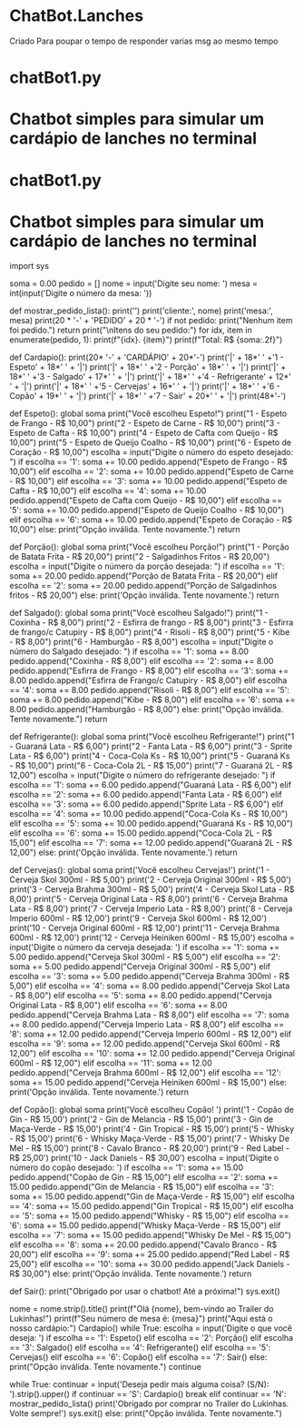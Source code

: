 # ChatBot.Lanches
Criado Para poupar o tempo de responder varias msg ao mesmo tempo
# chatBot1.py
# Chatbot simples para simular um cardápio de lanches no terminal
# chatBot1.py
# Chatbot simples para simular um cardápio de lanches no terminal
import sys

soma = 0.00
pedido = []
nome = input('Digite seu nome: ')
mesa = int(input('Digite o número da mesa: '))


def mostrar_pedido_lista():
    print('')
    print('cliente:', nome)
    print('mesa:', mesa)
    print(20 * '-' + 'PEDIDO' + 20 * '-')
    if not pedido:
        print("Nenhum item foi pedido.")
        return
    print("\nItens do seu pedido:")
    for idx, item in enumerate(pedido, 1):
        print(f"{idx}. {item}")
    print(f"Total: R$ {soma:.2f}")
    
def Cardapio():
    print(20* '-' + 'CARDÁPIO' + 20*'-')
    print('|' + 18*' ' +'1 - Espeto' + 18*' ' + '|')
    print('|' + 18*' ' +'2 - Porção' + 18*' ' + '|')
    print('|' + 18*' ' +'3 - Salgado' + 17*' ' + '|')
    print('|' + 18*' ' +'4 - Refrigerante' + 12*' ' + '|')
    print('|' + 18*' ' +'5 - Cervejas' + 16*' ' + '|')
    print('|' + 18*' ' +'6 - Copão' + 19*' ' + '|')
    print('|' + 18*' ' +'7 - Sair' + 20*' ' + '|')
    print(48*'-')

def Espeto():
    global soma
    print("Você escolheu Espeto!")
    print("1 - Espeto de Frango - R$ 10,00")
    print("2 - Espeto de Carne - R$ 10,00")
    print("3 - Espeto de Cafta - R$ 10,00")
    print("4 - Espeto de Cafta com Queijo - R$ 10,00")
    print("5 - Espeto de Queijo Coalho - R$ 10,00")
    print("6 - Espeto de Coração - R$ 10,00")
    escolha = input("Digite o número do espeto desejado:  ")
    if escolha == '1':
        soma += 10.00
        pedido.append("Espeto de Frango - R$ 10,00")
    elif escolha == '2':
        soma += 10.00
        pedido.append("Espeto de Carne - R$ 10,00")
    elif escolha == '3':
        soma += 10.00
        pedido.append("Espeto de Cafta - R$ 10,00")
    elif escolha == '4':
        soma += 10.00
        pedido.append("Espeto de Cafta com Queijo - R$ 10,00")
    elif escolha == '5':
        soma += 10.00
        pedido.append("Espeto de Queijo Coalho - R$ 10,00")
    elif escolha == '6':
        soma += 10.00
        pedido.append("Espeto de Coração - R$ 10,00")
    else:
        print("Opção inválida. Tente novamente.")
        return

def Porção():
    global soma
    print("Você escolheu Porção!")
    print("1 - Porção de Batata Frita - R$ 20,00")
    print("2 - Salgadinhos Fritos - R$ 20,00")
    escolha = input("Digite o número da porção desejada:  ")
    if escolha == '1':
        soma += 20.00
        pedido.append("Porção de Batata Frita - R$ 20,00")
    elif escolha == '2':
        soma += 20.00
        pedido.append("Porção de Salgadinhos fritos - R$ 20,00")
    else:
        print('Opção inválida. Tente novamente.')
        return

def Salgado():
    global soma
    print("Você escolheu Salgado!")
    print("1 - Coxinha - R$ 8,00")
    print("2 - Esfirra de frango - R$ 8,00")
    print("3 - Esfirra de frango/c Catupiry - R$ 8,00")
    print("4 - Risoli - R$ 8,00")
    print("5 - Kibe - R$ 8,00")
    print("6 - Hamburgão - R$ 8,00")
    escolha = input("Digite o número do Salgado desejado: ")
    if escolha == '1':
        soma += 8.00
        pedido.append("Coxinha - R$ 8,00")
    elif escolha == '2':
        soma += 8.00
        pedido.append("Esfirra de Frango - R$ 8,00")
    elif escolha == '3':
        soma += 8.00
        pedido.append("Esfirra de Frango/c Catupiry - R$ 8,00")
    elif escolha == '4':
        soma += 8.00
        pedido.append("Risoli - R$ 8,00")
    elif escolha == '5':
        soma += 8.00
        pedido.append("Kibe - R$ 8,00")
    elif escolha == '6':
        soma += 8.00
        pedido.append("Hamburgão - R$ 8,00")
    else:
        print("Opção inválida. Tente novamente.")
        return

def Refrigerante():
    global soma
    print("Você escolheu Refrigerante!")
    print("1 - Guaraná Lata - R$ 6,00")
    print("2 - Fanta Lata - R$ 6,00")
    print("3 - Sprite Lata - R$ 6,00")
    print("4 - Coca-Cola Ks - R$ 10,00")
    print("5 - Guaraná Ks - R$ 10,00")
    print("6 - Coca-Cola 2L - R$ 15,00")
    print("7 - Guaraná 2L - R$ 12,00")
    escolha = input("Digite o número do refrigerante desejado: ")
    if escolha == '1':
        soma += 6.00
        pedido.append("Guaraná Lata - R$ 6,00")
    elif escolha == '2':
        soma += 6.00
        pedido.append("Fanta Lata - R$ 6,00")
    elif escolha == '3':
        soma += 6.00
        pedido.append("Sprite Lata - R$ 6,00")
    elif escolha == '4':
        soma += 10.00
        pedido.append("Coca-Cola Ks - R$ 10,00")
    elif escolha == '5':
        soma += 10.00
        pedido.append("Guaraná Ks - R$ 10,00")
    elif escolha == '6':
        soma += 15.00
        pedido.append("Coca-Cola 2L - R$ 15,00")
    elif escolha == '7':
        soma += 12.00
        pedido.append("Guaraná 2L - R$ 12,00")
    else:
        print('Opção inválida. Tente novamente.')
        return

def Cervejas():
    global soma
    print('Você escolheu Cervejas!')
    print('1 - Cerveja Skol 300ml - R$ 5,00')
    print('2 - Cerveja Original 300ml - R$ 5,00')
    print('3 - Cerveja Brahma 300ml - R$ 5,00')
    print('4 - Cerveja Skol Lata - R$ 8,00')
    print('5 - Cerveja Original Lata - R$ 8,00')
    print('6 - Cerveja Brahma Lata - R$ 8,00')
    print('7 - Cerveja Imperio Lata - R$ 8,00')
    print('8 - Cerveja Imperio 600ml - R$ 12,00')
    print('9 - Cerveja Skol 600ml - R$ 12,00')
    print('10 - Cerveja Original 600ml - R$ 12,00')
    print('11 - Cerveja Brahma 600ml - R$ 12,00')
    print('12 - Cerveja Heiniken 600ml - R$ 15,00')
    escolha = input('Digite o número da cerveja desejada: ')
    if escolha == '1':
        soma += 5.00
        pedido.append("Cerveja Skol 300ml - R$ 5,00")
    elif escolha == '2':
        soma += 5.00
        pedido.append("Cerveja Original 300ml - R$ 5,00")
    elif escolha == '3':
        soma += 5.00
        pedido.append("Cerveja Brahma 300ml - R$ 5,00")
    elif escolha == '4':
        soma += 8.00
        pedido.append("Cerveja Skol Lata - R$ 8,00")
    elif escolha == '5':
        soma += 8.00
        pedido.append("Cerveja Original Lata - R$ 8,00")
    elif escolha == '6':
        soma += 8.00
        pedido.append("Cerveja Brahma Lata - R$ 8,00")
    elif escolha == '7':
        soma += 8.00
        pedido.append("Cerveja Imperio Lata - R$ 8,00")
    elif escolha == '8':
        soma += 12.00
        pedido.append("Cerveja Imperio 600ml - R$ 12,00")
    elif escolha == '9':
        soma += 12.00
        pedido.append("Cerveja Skol 600ml - R$ 12,00")
    elif escolha == '10':
        soma += 12.00
        pedido.append("Cerveja Original 600ml - R$ 12,00")
    elif escolha == '11':
        soma += 12.00
        pedido.append("Cerveja Brahma 600ml - R$ 12,00")
    elif escolha == '12':
        soma += 15.00
        pedido.append("Cerveja Heiniken 600ml - R$ 15,00")
    else:
        print('Opção inválida. Tente novamente.')
        return

def Copão():
    global soma
    print('Você escolheu Copão! ')
    print('1 - Copão de Gin - R$ 15,00')
    print('2 - Gin de Melancia - R$ 15,00')
    print('3 - Gin de Maça-Verde - R$ 15,00')
    print('4 - Gin Tropical - R$ 15,00')
    print('5 - Whisky - R$ 15,00')
    print('6 - Whisky Maça-Verde - R$ 15,00')
    print('7 - Whisky De Mel - R$ 15,00')
    print('8 - Cavalo Branco - R$ 20,00')
    print('9 - Red Label - R$ 25,00')
    print('10 - Jack Daniels - R$ 30,00')
    escolha = input('Digite o número do copão desejado: ')
    if escolha == '1':
        soma += 15.00
        pedido.append("Copão de Gin - R$ 15,00")
    elif escolha == '2':
        soma += 15.00
        pedido.append("Gin de Melancia - R$ 15,00")
    elif escolha == '3':
        soma += 15.00
        pedido.append("Gin de Maça-Verde - R$ 15,00")
    elif escolha == '4':
        soma += 15.00
        pedido.append("Gin Tropical - R$ 15,00")
    elif escolha == '5':
        soma += 15.00
        pedido.append("Whisky - R$ 15,00")
    elif escolha == '6':
        soma += 15.00
        pedido.append("Whisky Maça-Verde - R$ 15,00")
    elif escolha == '7':
        soma += 15.00
        pedido.append("Whisky De Mel - R$ 15,00")
    elif escolha == '8':
        soma += 20.00
        pedido.append("Cavalo Branco - R$ 20,00")
    elif escolha == '9':
        soma += 25.00
        pedido.append("Red Label - R$ 25,00")
    elif escolha == '10':
        soma += 30.00
        pedido.append("Jack Daniels - R$ 30,00")
    else:
        print('Opção inválida. Tente novamente.')
        return

def Sair():
    print("Obrigado por usar o chatbot! Até a próxima!")
    sys.exit()




nome = nome.strip().title()
print(f"Olá {nome}, bem-vindo ao Trailer do Lukinhas!")
print(f"Seu número de mesa é: {mesa}")
print("Aqui está o nosso cardápio:")
Cardapio()
while True:
    escolha = input('Digite o que você deseja: ')
    if escolha == '1':
        Espeto()
    elif escolha == '2':
        Porção()
    elif escolha == '3':
        Salgado()
    elif escolha == '4':
        Refrigerante()
    elif escolha == '5':
        Cervejas()
    elif escolha == '6':
        Copão()
    elif escolha == '7':
        Sair()
    else:
        print("Opção inválida. Tente novamente.")
        continue

   while True:
        continuar = input('Deseja pedir mais alguma coisa? (S/N): ').strip().upper()
        if continuar == 'S':
            Cardapio()
            break
        elif continuar == 'N':
            mostrar_pedido_lista()
            print('Obrigado por comprar no Trailer do Lukinhas. Volte sempre!')
            sys.exit()
        else:
            print("Opção inválida. Tente novamente.")

